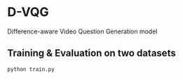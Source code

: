 # D-VQG
Difference-aware Video Question Generation model


## Training & Evaluation on two datasets
```shell
python train.py
```